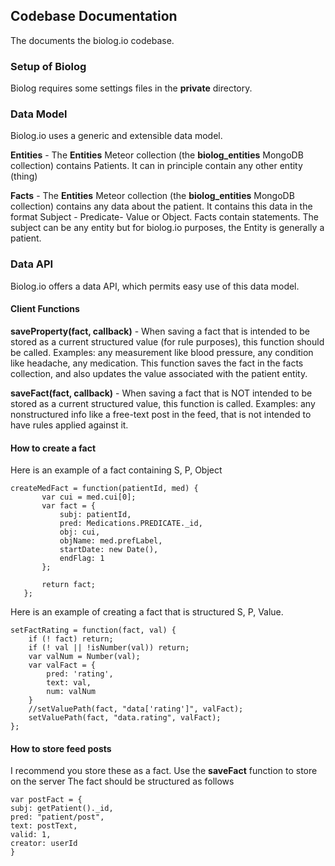 ## Codebase Documentation

The documents the biolog.io codebase.

### Setup of Biolog
Biolog requires some settings files in the **private** directory.


### Data Model
Biolog.io uses a generic and extensible data model.

**Entities** - The **Entities** Meteor collection (the  **biolog_entities** MongoDB collection) contains Patients.
It can in principle contain any other entity (thing)

**Facts** - The **Entities** Meteor collection (the  **biolog_entities** MongoDB collection) contains any data about the patient.  It contains this data in the format Subject - Predicate- Value or Object.
Facts contain statements.  The subject can be any entity but for biolog.io purposes, the Entity is generally a patient.

### Data API
Biolog.io offers a data API, which permits easy use of this data model.

#### Client Functions
**saveProperty(fact, callback)** - When saving a fact that is intended to be stored as a current structured value (for rule purposes), this function should be called.
Examples: any measurement like blood pressure, any condition like headache, any medication.
This function saves the fact in the facts collection, and also updates the value associated with the patient entity.

**saveFact(fact, callback)** - When saving a fact that is NOT intended to be stored as a current structured value, this function is called.
Examples: any nonstructured info like a free-text post in the feed, that is not intended to have rules applied against it.

#### How to create a fact
Here is an example of a fact containing S, P, Object

```
createMedFact = function(patientId, med) {
       var cui = med.cui[0];
       var fact = {
           subj: patientId,
           pred: Medications.PREDICATE._id,
           obj: cui,
           objName: med.prefLabel,
           startDate: new Date(),
           endFlag: 1
       };

       return fact;
   };
```

Here is an example of creating a fact that is structured S, P, Value.

```
setFactRating = function(fact, val) {
    if (! fact) return;
    if (! val || !isNumber(val)) return;
    var valNum = Number(val);
    var valFact = {
        pred: 'rating',
        text: val,
        num: valNum
    }
    //setValuePath(fact, "data['rating']", valFact);
    setValuePath(fact, "data.rating", valFact);
};
```

#### How to store feed posts
I recommend you store these as a fact.  Use the **saveFact** function to store on the server
The fact should be structured as follows

```
var postFact = {
subj: getPatient()._id,
pred: "patient/post",
text: postText,
valid: 1,
creator: userId
}
